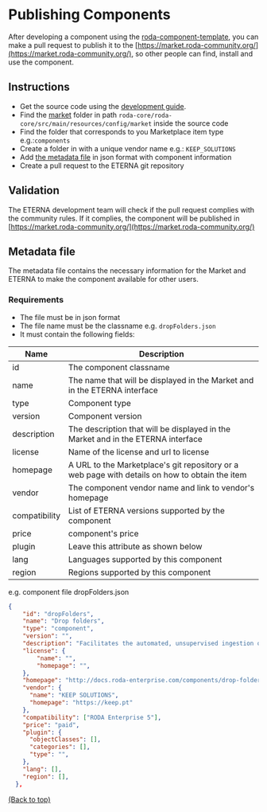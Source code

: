 <div name="top">

# Publishing Components

After developing a component using the [roda-component-template](), you can make 
a pull request to publish it to the [https://market.roda-community.org/](https://market.roda-community.org/), so other 
people can find, install and use the component.

## Instructions
- Get the source code using the [development guide](./Developers_Guide.md).
- Find the [market](../roda-core/roda-core/src/main/resources/config/market) folder in path `roda-core/roda-core/src/main/resources/config/market` inside the source code
- Find the folder that corresponds to you Marketplace item type e.g.:`components`
- Create a folder in with a unique vendor name e.g.: `KEEP_SOLUTIONS`
- Add [the metadata file](#metadata-file) in json format with component information
- Create a pull request to the ETERNA git repository

## Validation
The ETERNA development team will check if the pull request complies with the community rules. 
If it complies, the component will be published in [https://market.roda-community.org/](https://market.roda-community.org/)

## Metadata file

The metadata file contains the necessary information for the Market and ETERNA to make the component available for other users.

### Requirements
- The file must be in json format
- The file name must be the classname e.g. `dropFolders.json`
- It must contain the following fields:

| Name          | Description                                                                                    |
|---------------|------------------------------------------------------------------------------------------------|
| id            | The component  classname                                                                       |
| name          | The name that will be displayed in the Market and in the ETERNA interface                        |
| type          | Component  type                                                                                |
| version       | Component version                                                                              |
| description   | The description that will be displayed in the Market and in the ETERNA interface                 |
| license       | Name of the license and url to license                                                         |
| homepage      | A URL to the Marketplace's git repository or a web page with details on how to obtain the item |
| vendor        | The component vendor name and link to vendor's homepage                                        |
| compatibility | List of ETERNA versions supported by the component                                               |
| price         | component's price                                                                              |
| plugin        | Leave this attribute as shown below                                                            |
| lang          | Languages supported by this component                                                          |
| region        | Regions supported by this component                                                            |


e.g. component file dropFolders.json
```json
{
    "id": "dropFolders",
    "name": "Drop folders",
    "type": "component",
    "version": "",
    "description": "Facilitates the automated, unsupervised ingestion of submission information packages via shared folders, which is crucial for a smooth integration with other data production systems.",
    "license": {
        "name": "",
        "homepage": "",
    },
    "homepage": "http://docs.roda-enterprise.com/components/drop-folders",
    "vendor": {
      "name": "KEEP SOLUTIONS",
      "homepage": "https://keep.pt"
    },
    "compatibility": ["RODA Enterprise 5"],
    "price": "paid",
    "plugin": {
      "objectClasses": [],
      "categories": [],
      "type": "",
    },
    "lang": [],
    "region": [],
  },
```
[(Back to top)](#top)
